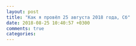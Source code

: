 ```yaml
---
layout: post
title: "Как я провёл 25 августа 2018 года, Сб"
date: 2018-08-25 10:40:57 +0300
comments: true
categories: 
---
```

